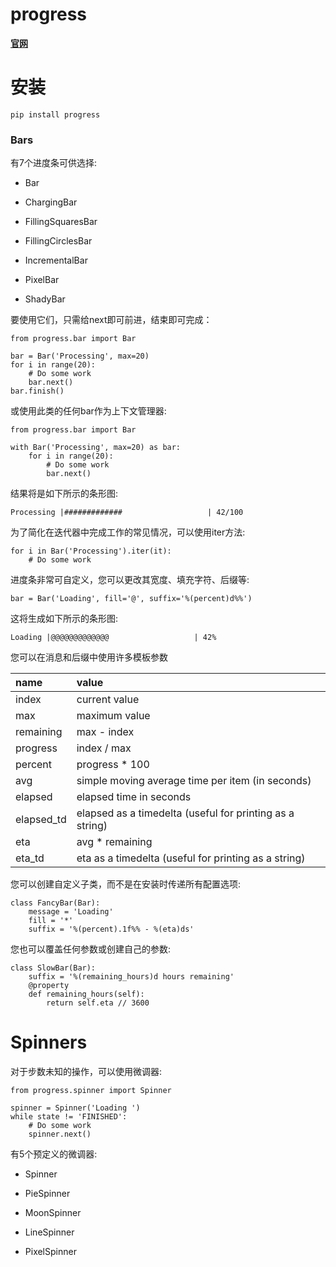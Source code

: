 # progress #

[**官网**](https://pypi.org/project/progress/ "官网")

# 安装 #
    pip install progress

### Bars ###
有7个进度条可供选择:



- Bar

- ChargingBar

- FillingSquaresBar

- FillingCirclesBar

- IncrementalBar

- PixelBar

- ShadyBar

要使用它们，只需给next即可前进，结束即可完成：

	from progress.bar import Bar
	
	bar = Bar('Processing', max=20)
	for i in range(20):
	    # Do some work
	    bar.next()
	bar.finish()
或使用此类的任何bar作为上下文管理器:

	from progress.bar import Bar
	
	with Bar('Processing', max=20) as bar:
	    for i in range(20):
	        # Do some work
	        bar.next()
结果将是如下所示的条形图:

	Processing |#############                   | 42/100
为了简化在迭代器中完成工作的常见情况，可以使用iter方法:

	for i in Bar('Processing').iter(it):
	    # Do some work
进度条非常可自定义，您可以更改其宽度、填充字符、后缀等:

	bar = Bar('Loading', fill='@', suffix='%(percent)d%%')
这将生成如下所示的条形图:

	Loading |@@@@@@@@@@@@@                   | 42%
您可以在消息和后缀中使用许多模板参数

|name|value|
|:---|:---|
|index|	current value|
|max|maximum value|
|remaining|	max - index|
|progress|	index / max|
|percent|	progress * 100|
|avg|simple moving average time per item (in seconds)|
|elapsed|elapsed time in seconds|
|elapsed_td|elapsed as a timedelta (useful for printing as a string)|
|eta|avg * remaining|
|eta_td|eta as a timedelta (useful for printing as a string)|

您可以创建自定义子类，而不是在安装时传递所有配置选项:

	class FancyBar(Bar):
	    message = 'Loading'
	    fill = '*'
	    suffix = '%(percent).1f%% - %(eta)ds'
您也可以覆盖任何参数或创建自己的参数:

	class SlowBar(Bar):
	    suffix = '%(remaining_hours)d hours remaining'
	    @property
	    def remaining_hours(self):
	        return self.eta // 3600
# Spinners #
对于步数未知的操作，可以使用微调器:

	from progress.spinner import Spinner
	
	spinner = Spinner('Loading ')
	while state != 'FINISHED':
	    # Do some work
	    spinner.next()
有5个预定义的微调器:



- Spinner



- PieSpinner




- MoonSpinner



- LineSpinner



- PixelSpinner